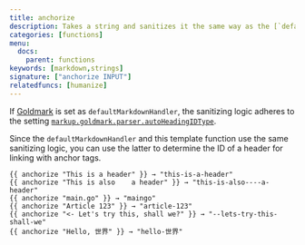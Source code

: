 ```yaml
---
title: anchorize
description: Takes a string and sanitizes it the same way as the [`defaultMarkdownHandler`](/getting-started/configuration-markup#default-configuration) does for markdown headers.
categories: [functions]
menu:
  docs:
    parent: functions
keywords: [markdown,strings]
signature: ["anchorize INPUT"]
relatedfuncs: [humanize]
---
```


If [Goldmark](/getting-started/configuration-markup#goldmark) is set as `defaultMarkdownHandler`, the sanitizing logic adheres to the setting [`markup.goldmark.parser.autoHeadingIDType`](/getting-started/configuration-markup#goldmark).

Since the `defaultMarkdownHandler` and this template function use the same sanitizing logic, you can use the latter to determine the ID of a header for linking with anchor tags.

```go-html-template
{{ anchorize "This is a header" }} → "this-is-a-header"
{{ anchorize "This is also    a header" }} → "this-is-also----a-header"
{{ anchorize "main.go" }} → "maingo"
{{ anchorize "Article 123" }} → "article-123"
{{ anchorize "<- Let's try this, shall we?" }} → "--lets-try-this-shall-we"
{{ anchorize "Hello, 世界" }} → "hello-世界"
```
